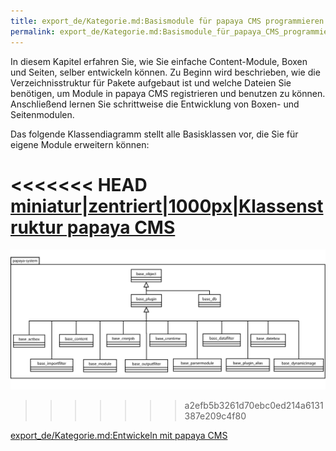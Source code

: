 ```yaml
---
title: export_de/Kategorie.md:Basismodule für papaya CMS programmieren
permalink: export_de/Kategorie.md:Basismodule_für_papaya_CMS_programmieren/
---
```


In diesem Kapitel erfahren Sie, wie Sie einfache Content-Module, Boxen und Seiten, selber entwickeln können. Zu Beginn wird beschrieben, wie die Verzeichnisstruktur für Pakete aufgebaut ist und welche Dateien Sie benötigen, um Module in papaya CMS registrieren und benutzen zu können. Anschließend lernen Sie schrittweise die Entwicklung von Boxen- und Seitenmodulen.

Das folgende Klassendiagramm stellt alle Basisklassen vor, die Sie für eigene Module erweitern können:

<<<<<<< HEAD
[miniatur|zentriert|1000px|Klassenstruktur papaya CMS](/images/File:PapayaPluginsBaseSystem.png )
=======
![File:PapayaPluginsBaseSystem.png](images/PapayaPluginsBaseSystem.png)
>>>>>>> a2efb5b3261d70ebc0ed214a6131387e209c4f80

[export_de/Kategorie.md:Entwickeln mit papaya CMS](export_de/Kategorie.md:Entwickeln_mit_papaya_CMS )
